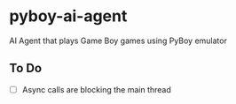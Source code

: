# pyboy-ai-agent
AI Agent that plays Game Boy games using PyBoy emulator

## To Do
- [ ] Async calls are blocking the main thread
